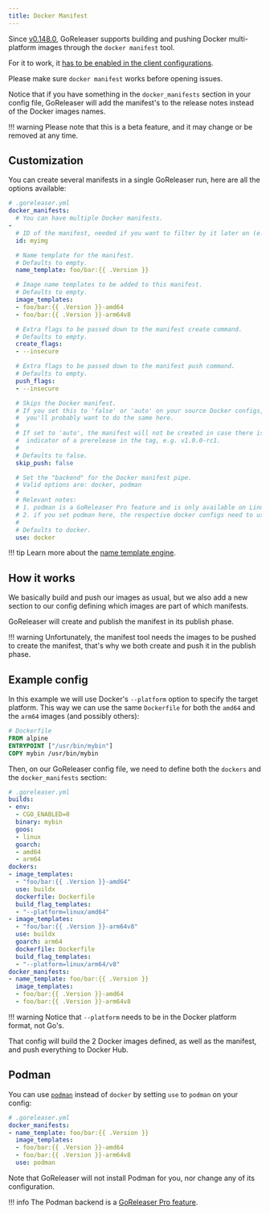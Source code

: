```yaml
---
title: Docker Manifest
---
```


Since [v0.148.0](https://github.com/goreleaser/goreleaser/releases/tag/v0.148.0),
GoReleaser supports building and pushing Docker multi-platform images through
the `docker manifest` tool.

For it to work, it [has to be enabled in the client configurations](https://github.com/docker/cli/blob/master/experimental/README.md).

Please make sure `docker manifest` works before opening issues.

Notice that if you have something in the `docker_manifests` section in your
config file, GoReleaser will add the manifest's to the release notes
instead of the Docker images names.

!!! warning
    Please note that this is a beta feature, and it may change or be removed
    at any time.

## Customization

You can create several manifests in a single GoReleaser run, here are all the
options available:

```yaml
# .goreleaser.yml
docker_manifests:
  # You can have multiple Docker manifests.
-
  # ID of the manifest, needed if you want to filter by it later on (e.g. on custom publishers).
  id: myimg

  # Name template for the manifest.
  # Defaults to empty.
  name_template: foo/bar:{{ .Version }}

  # Image name templates to be added to this manifest.
  # Defaults to empty.
  image_templates:
  - foo/bar:{{ .Version }}-amd64
  - foo/bar:{{ .Version }}-arm64v8

  # Extra flags to be passed down to the manifest create command.
  # Defaults to empty.
  create_flags:
  - --insecure

  # Extra flags to be passed down to the manifest push command.
  # Defaults to empty.
  push_flags:
  - --insecure

  # Skips the Docker manifest.
  # If you set this to 'false' or 'auto' on your source Docker configs,
  #  you'll probably want to do the same here.
  #
  # If set to 'auto', the manifest will not be created in case there is an
  #  indicator of a prerelease in the tag, e.g. v1.0.0-rc1.
  #
  # Defaults to false.
  skip_push: false

  # Set the "backend" for the Docker manifest pipe.
  # Valid options are: docker, podman
  #
  # Relevant notes:
  # 1. podman is a GoReleaser Pro feature and is only available on Linux;
  # 2. if you set podman here, the respective docker configs need to use podman too.
  #
  # Defaults to docker.
  use: docker
```

!!! tip
    Learn more about the [name template engine](/customization/templates/).

## How it works

We basically build and push our images as usual, but we also add a new
section to our config defining which images are part of which manifests.

GoReleaser will create and publish the manifest in its publish phase.

!!! warning
    Unfortunately, the manifest tool needs the images to be pushed to create
    the manifest, that's why we both create and push it in the publish phase.

## Example config

In this example we will use Docker's `--platform` option to specify the target platform.
This way we can use the same `Dockerfile` for both the `amd64` and the `arm64`
images (and possibly others):

```dockerfile
# Dockerfile
FROM alpine
ENTRYPOINT ["/usr/bin/mybin"]
COPY mybin /usr/bin/mybin
```

Then, on our GoReleaser config file, we need to define both the `dockers` and
the `docker_manifests` section:

```yaml
# .goreleaser.yml
builds:
- env:
  - CGO_ENABLED=0
  binary: mybin
  goos:
  - linux
  goarch:
  - amd64
  - arm64
dockers:
- image_templates:
  - "foo/bar:{{ .Version }}-amd64"
  use: buildx
  dockerfile: Dockerfile
  build_flag_templates:
  - "--platform=linux/amd64"
- image_templates:
  - "foo/bar:{{ .Version }}-arm64v8"
  use: buildx
  goarch: arm64
  dockerfile: Dockerfile
  build_flag_templates:
  - "--platform=linux/arm64/v8"
docker_manifests:
- name_template: foo/bar:{{ .Version }}
  image_templates:
  - foo/bar:{{ .Version }}-amd64
  - foo/bar:{{ .Version }}-arm64v8
```

!!! warning
    Notice that `--platform` needs to be in the Docker platform format, not Go's.

That config will build the 2 Docker images defined, as well as the manifest,
and push everything to Docker Hub.

## Podman

You can use [`podman`](https://podman.io) instead of `docker` by setting `use` to `podman` on your config:

```yaml
# .goreleaser.yml
docker_manifests:
- name_template: foo/bar:{{ .Version }}
  image_templates:
  - foo/bar:{{ .Version }}-amd64
  - foo/bar:{{ .Version }}-arm64v8
  use: podman
```

Note that GoReleaser will not install Podman for you, nor change any of its configuration.

!!! info
    The Podman backend is a [GoReleaser Pro feature](/pro/).
